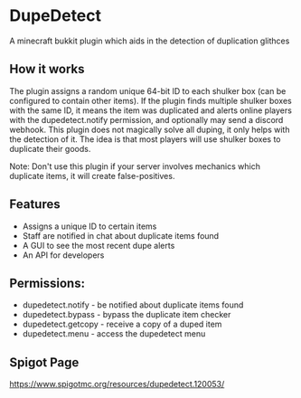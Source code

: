# DupeDetect
A minecraft bukkit plugin which aids in the detection of duplication glithces
## How it works
The plugin assigns a random unique 64-bit ID to each shulker box (can be configured to contain other items). If the plugin finds multiple shulker boxes with the same ID, it means the item was duplicated and alerts online players with the dupedetect.notify permission, and optionally may send a discord webhook. 
This plugin does not magically solve all duping, it only helps with the detection of it. The idea is that most players will use shulker boxes to duplicate their goods.

Note: Don't use this plugin if your server involves mechanics which duplicate items, it will create false-positives.

## Features
* Assigns a unique ID to certain items
* Staff are notified in chat about duplicate items found
* A GUI to see the most recent dupe alerts
* An API for developers

## Permissions:
- dupedetect.notify - be notified about duplicate items found
- dupedetect.bypass - bypass the duplicate item checker
- dupedetect.getcopy - receive a copy of a duped item
- dupedetect.menu - access the dupedetect menu

## Spigot Page
https://www.spigotmc.org/resources/dupedetect.120053/
